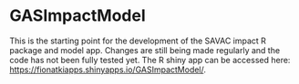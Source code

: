 # GASImpactModel
This is the starting point for the development of the SAVAC impact R package and model app. Changes are still being made regularly and the code has not been fully tested yet. The R shiny app can be accessed here:   https://fionatkiapps.shinyapps.io/GASImpactModel/.
